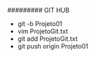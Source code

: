 ######### GIT HUB

- git -b Projeto01
- vim ProjetoGit.txt
- git add ProjetoGit.txt
- git push origin Projeto01
